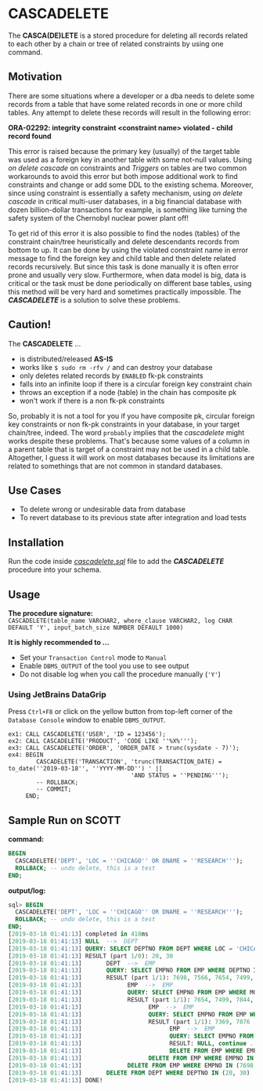 # CASCADELETE
The **CASCA(DE)LETE** is a stored procedure for deleting all records related to each other by a chain or tree of related 
constraints by using one command.

## Motivation
There are some situations where a developer or a dba needs to delete some records from a table that have some related 
records in one or more child tables. Any attempt to delete these records will result in the following error:

**ORA-02292: integrity constraint \<constraint name\> violated - child record found**

This error is raised because the primary key (usually) of the target table was used as a foreign key in another table 
with some not-null values. Using *on delete cascade* on constraints and *Triggers* on tables are two common workarounds 
to avoid this error but both impose additional work to find constraints and change or add some DDL to the existing schema. 
Moreover, since using constraint is essentially a safety mechanism, using *on delete cascade* in critical multi-user databases, 
in a big financial database with dozen billion-dollar transactions for example, is something like turning the safety system 
of the Chernobyl nuclear power plant off!

To get rid of this error it is also possible to find the nodes (tables) of the constraint chain/tree heuristically and 
delete descendants records from bottom to up. It can be done by using the violated constraint name in error message to 
find the foreign key and child table and then delete related records recursively. But since this task is done manually 
it is often error prone and usually very slow. Furthermore, when data model is big, data is critical or the task must be 
done periodically on different base tables, using this method will be very hard and sometimes practically impossible. The 
_**CASCADELETE**_ is a solution to solve these problems.

## Caution!
The **CASCADELETE** ...
* is distributed/released **AS-IS**
* works like `$ sudo rm -rfv /` and can destroy your database
* only deletes related records by `ENABLED` fk-pk constraints
* falls into an infinite loop if there is a circular foreign key constraint chain  
* throws an exception if a node (table) in the chain has composite pk
* won't work if there is a non fk-pk constraints 

So, probably it is not a tool for you if you have composite pk, circular foreign key constraints or non fk-pk constraints 
in your database, in your target chain/tree, indeed. The word `probably` implies that the *cascadelete* might works despite 
these problems. That's because some values of a column in a parent table that is target of a constraint may not be used in 
a child table. Altogether, I guess it will work on most databases because its limitations are related to somethings that
are not common in standard databases.

## Use Cases
* To delete wrong or undesirable data from database
* To revert database to its previous state after integration and load tests

## Installation
Run the code inside [_cascadelete.sql_](https://github.com/shabanali-faghani/cascadelete/blob/master/cascadelete.sql) 
file to add the _**CASCADELETE**_ procedure into your schema. 

## Usage
**The procedure signature:**  
`CASCADELETE(table_name VARCHAR2, where_clause VARCHAR2, log CHAR DEFAULT 'Y', input_batch_size NUMBER DEFAULT 1000)`

**It is highly recommended to ...**
* Set your `Transaction Control` mode to `Manual`
* Enable `DBMS_OUTPUT` of the tool you use to see output
* Do not disable log when you call the procedure manually (`'Y'`)  

### Using JetBrains DataGrip 
Press `Ctrl+F8` or click on the yellow button from top-left corner of the `Database Console` window to enable `DBMS_OUTPUT`.  

```oraclesqlplus
ex1: CALL CASCADELETE('USER', 'ID = 123456');
ex2: CALL CASCADELETE('PRODUCT', 'CODE LIKE ''%X%''');
ex3: CALL CASCADELETE('ORDER', 'ORDER_DATE > trunc(sysdate - 7)');
ex4: BEGIN
        CASCADELETE('TRANSACTION', 'trunc(TRANSACTION_DATE) = to_date(''2019-03-18'', ''YYYY-MM-DD'') ' || 
                                   'AND STATUS = ''PENDING''');
        -- ROLLBACK;
        -- COMMIT;
     END;
```

## Sample Run on SCOTT
**command:**
```sql
BEGIN
  CASCADELETE('DEPT', 'LOC = ''CHICAGO'' OR DNAME = ''RESEARCH''');
  ROLLBACK; -- undo delete, this is a test
END;
```

**output/log:**
```sql
sql> BEGIN
  CASCADELETE('DEPT', 'LOC = ''CHICAGO'' OR DNAME = ''RESEARCH''');
  ROLLBACK; -- undo delete, this is a test
END;
[2019-03-18 01:41:13] completed in 418ms
[2019-03-18 01:41:13] NULL  -->  DEPT
[2019-03-18 01:41:13] QUERY: SELECT DEPTNO FROM DEPT WHERE LOC = 'CHICAGO' OR DNAME = 'RESEARCH'
[2019-03-18 01:41:13] RESULT (part 1/0): 20, 30
[2019-03-18 01:41:13]       DEPT  -->  EMP
[2019-03-18 01:41:13]       QUERY: SELECT EMPNO FROM EMP WHERE DEPTNO IN (20, 30)
[2019-03-18 01:41:13]       RESULT (part 1/1): 7698, 7566, 7654, 7499, 7844, 7900, 7521, 7902, 7369, 7788, 7876
[2019-03-18 01:41:13]             EMP  -->  EMP
[2019-03-18 01:41:13]             QUERY: SELECT EMPNO FROM EMP WHERE MGR IN (7698, 7566, 7654, 7499, 7844, 7900, 7521, 7902, 7369, 7788, 7876)
[2019-03-18 01:41:13]             RESULT (part 1/1): 7654, 7499, 7844, 7900, 7521, 7902, 7369, 7788, 7876
[2019-03-18 01:41:13]                   EMP  -->  EMP
[2019-03-18 01:41:13]                   QUERY: SELECT EMPNO FROM EMP WHERE MGR IN (7654, 7499, 7844, 7900, 7521, 7902, 7369, 7788, 7876)
[2019-03-18 01:41:13]                   RESULT (part 1/1): 7369, 7876
[2019-03-18 01:41:13]                         EMP  -->  EMP
[2019-03-18 01:41:13]                         QUERY: SELECT EMPNO FROM EMP WHERE MGR IN (7369, 7876)
[2019-03-18 01:41:13]                         RESULT: NULL, continue ...
[2019-03-18 01:41:13]                         DELETE FROM EMP WHERE EMPNO IN (7369, 7876)
[2019-03-18 01:41:13]                   DELETE FROM EMP WHERE EMPNO IN (7654, 7499, 7844, 7900, 7521, 7902, 7369, 7788, 7876)
[2019-03-18 01:41:13]             DELETE FROM EMP WHERE EMPNO IN (7698, 7566, 7654, 7499, 7844, 7900, 7521, 7902, 7369, 7788, 7876)
[2019-03-18 01:41:13]       DELETE FROM DEPT WHERE DEPTNO IN (20, 30)
[2019-03-18 01:41:13] DONE!
```
